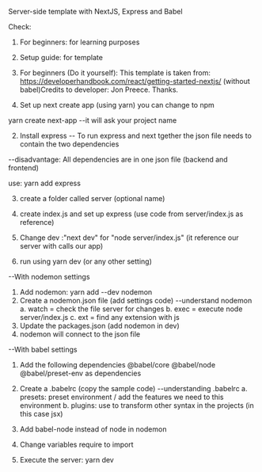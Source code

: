 Server-side template with NextJS, Express and Babel

Check:
1. For beginners: for learning purposes
2. Setup guide: for template

1. For beginners (Do it yourself): 
This template is taken from: https://developerhandbook.com/react/getting-started-nextjs/ (without babel)Credits to developer: Jon Preece. Thanks. 

1. Set up next create app (using yarn) you can change to npm 

yarn create next-app 
--it will ask your project name

2. Install express 
-- To run express and next tgether the json file needs to contain the two dependencies

--disadvantage: All dependencies are in one json file (backend and frontend)

use: yarn add express 

3. create a folder called server (optional name)

4. create index.js and set up express (use code from server/index.js as reference)

5. Change dev :"next dev" for "node server/index.js" (it reference our server with calls our app)

6. run using yarn dev (or any other setting)

--With nodemon settings 

1. Add nodemon: yarn add --dev nodemon
2. Create a nodemon.json file (add settings code)
--understand nodemon 
    a. watch = check the file server for changes 
    b. exec = execute node server/index.js
    c. ext = find any extension with js
3. Update the packages.json (add nodemon in dev)
4. nodemon will connect to the json file 

--With babel settings  
1. Add the following dependencies
@babel/core @babel/node @babel/preset-env
as dependencies 

2. Create a .babelrc (copy the sample code)
--understanding .babelrc
    a. presets: preset environment / add the features we need to this environment
    b. plugins: use to transform other syntax in the projects (in this case jsx)

3. Add babel-node instead of node in nodemon 
4. Change variables require to import 
5. Execute the server: yarn dev